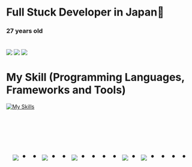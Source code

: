 # Full Stuck Developer in Japan👋
### 27 years old 
#
![](http://github-profile-summary-cards.vercel.app/api/cards/profile-details?username=tomoki33&theme=aura_dark)
![](http://github-profile-summary-cards.vercel.app/api/cards/repos-per-language?username=tomoki33&theme=aura_dark)
![](http://github-profile-summary-cards.vercel.app/api/cards/most-commit-language?username=tomoki33&theme=aura_dark)


# My Skill (Programming Languages, Frameworks and Tools)

[![My Skills](https://skillicons.dev/icons?i=java,spring,python,nodejs,react,ts,js,vue,aws,mysql,docker,figma&theme=dark)](https://skillicons.dev)

  

<!-- --------------------------------- :) ---------------------------------- -->

<br><br><br>

<div align="center">
    <h1>
        <img src="https://user-images.githubusercontent.com/44926913/175852850-3fb6c715-1856-41ff-8c1f-94ce3b03b458.gif">・・
        <img src="https://user-images.githubusercontent.com/44926913/175853109-f8850656-6704-4a8a-bee6-9aca154d929b.gif">・・
        <img src="https://user-images.githubusercontent.com/44926913/175853154-5449d974-975e-44a6-ab84-a86031265e40.gif">・・・・
        <img src="https://user-images.githubusercontent.com/44926913/175853109-f8850656-6704-4a8a-bee6-9aca154d929b.gif">・
        <img src="https://user-images.githubusercontent.com/44926913/175853154-5449d974-975e-44a6-ab84-a86031265e40.gif">・・・・
    </h1>
  </div>
<br><br><br>
